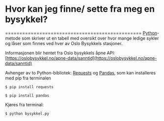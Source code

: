 # Hvor kan jeg finne/ sette fra meg en bysykkel?
================================================
[Python](https://www.python.org/downloads/)-metode som skriver ut en tabell med
oversikt over hvor mange ledige sykler og låser som finnes ved hver av Oslo Bysykkels stasjoner.

Informasjonen blir hentet fra Oslo bysykkels åpne API: [https://oslobysykkel.no/apne-data/sanntid](https://oslobysykkel.no/apne-data/sanntid)

Avhenger av to Python-bibliotek: [Requests](https://pypi.org/project/requests/)
 og [Pandas](https://pypi.org/project/pandas/), som kan installeres med pip fra terminalen

```
$ pip install requests
```
```
$ pip install pandas
```
Kjøres fra terminal:

```
$ python bysykkel.py
```
